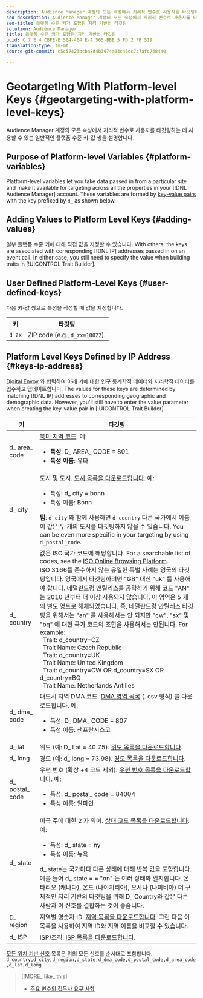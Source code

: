 ```yaml
---
description: Audience Manager 계정의 모든 속성에서 지리적 변수로 사용자를 타깃팅하는 데 사용할 수 있는 일반적인 플랫폼 수준 키-값 쌍을 설명합니다.
seo-description: Audience Manager 계정의 모든 속성에서 지리적 변수로 사용자를 타깃팅하는 데 사용할 수 있는 일반적인 플랫폼 수준 키-값 쌍을 설명합니다.
seo-title: 플랫폼 수준 키가 포함된 지리 기반의 타깃팅
solution: Audience Manager
title: 플랫폼 수준 키가 포함된 지리 기반의 타깃팅
uuid: C 7 E 4 CBFE-E 564-404 E-A 565-BBE 5 FD 2 FB 519
translation-type: tm+mt
source-git-commit: c5c57423bcba8d4b3974a04c46dc7c7afc7484a0

---
```



# Geotargeting With Platform-level Keys {#geotargeting-with-platform-level-keys}

Audience Manager 계정의 모든 속성에서 지리적 변수로 사용자를 타깃팅하는 데 사용할 수 있는 일반적인 플랫폼 수준 키-값 쌍을 설명합니다.

<!-- c_tb_platform_vars.xml -->

## Purpose of Platform-level Variables {#platform-variables}

Platform-level variables let you take data passed in from a particular site and make it available for targeting across all the properties in your [!DNL Audience Manager] account. These variables are formed by [key-value pairs](../../reference/key-value-pairs-explained.md) with the key prefixed by `d_` as shown below.

## Adding Values to Platform Level Keys {#adding-values}

일부 플랫폼 수준 키에 대해 직접 값을 지정할 수 있습니다. With others, the keys are associated with corresponding [!DNL IP] addresses passed in on an event call. In either case, you still need to specify the value when building traits in [!UICONTROL Trait Builder].

## User Defined Platform-Level Keys {#user-defined-keys}

다음 키-값 쌍으로 특성을 작성할 때 값을 지정합니다.

| 키 | 타깃팅 |
|---|---|
| `d_zx` | ZIP code (e.g., `d_zx=10022`). |

## Platform Level Keys Defined by IP Address {#keys-ip-address}

[Digital Envoy](https://www.digitalenvoy.com/) 와 협력하여 아래 키에 대한 인구 통계학적 데이터와 지리학적 데이터를 입수하고 업데이트합니다. The values for these keys are determined by matching [!DNL IP] addresses to corresponding geographic and demographic data. However, you'll still have to enter the value parameter when creating the key-value pair in [!UICONTROL Trait Builder].

| 키 | 타깃팅 |
|--- |--- |
| d_ area_ code | [북미 지역 코드](https://en.wikipedia.org/wiki/List_of_North_American_Numbering_Plan_area_codes). 예: <ul><li>**특성**: D_ AREA_ CODE = 801</li><li>**특성 이름**: 유타</li></ul> |
| d_ city | 도시 및 도시. [도시 목록을 다운로드합니다](assets/d_city.txt). 예: <ul><li>특성: d_ city = bonn</li><li>특성 이름: Bonn</li></ul> **팁**: `d_city` 와 함께 사용하면 `d_country` 다른 국가에서 이름이 같은 두 개의 도시를 타깃팅하지 않을 수 있습니다. You can be even more specific in your targeting by using `d_postal_code`. |
| d_ country | 값은 ISO 국가 코드에 해당합니다. For a searchable list of codes, see the [ISO Online Browsing Platform](https://www.iso.org/obp/ui/#home). <br>ISO 3166를 준수하지 않는 유일한 특별 사례는 영국의 타깃팅입니다. 영국에서 타깃팅하려면 "GB" 대신 "uk" 를 사용해야 합니다. 네덜란드령 앤틸리스를 공략하기 위해 코드 "AN" 는 2010 년부터 더 이상 사용되지 않습니다. 이 영역은 5 개의 별도 영토로 해체되었습니다. 즉, 네덜란드령 안틸레스 타깃팅을 위해서는 "an" 를 사용해서는 안 되지만 "cw", "sx" 및 "bq" 에 대한 국가 코드의 조합을 사용해서는 안됩니다. For example:  <br>  Trait:  d_country=CZ  <br>  Trait Name: Czech Republic <br>  Trait:  d_country=UK <br>  Trait Name: United Kingdom  <br>  Trait:  d_country=CW OR d_country=SX OR d_country=BQ  <br>  Trait Name: Netherlands Antilles |
| d_ dma_ code | 대도시 지역 DMA 코드. [DMA 영역 목록](assets/DMAregions.csv) (. csv 형식) 를 다운로드합니다. 예: <ul><li>특성: D_ DMA_ CODE = 807</li><li>특성 이름: 샌프란시스코</li></ul> |
| d_ lat | 위도 (예: D_ Lat = 40.75). [위도 목록을 다운로드합니다](assets/d_lat.txt). |
| d_ long | 경도 (예: d_ long = 73.98). [경도 목록을 다운로드합니다](assets/d_long.txt). |
| d_ postal_ code | 우편 번호 (확장 +4 코드 제외). [우편 번호 목록을 다운로드합니다](assets/d_postal_code.txt). 예: <ul><li>특성: d_ postal_ code = 84004 </li><li>특성 이름: 알파인</li></ul> |
| d_ state | 미국 주에 대한 2 자 약어. [상태 코드 목록을 다운로드합니다](assets/d_state.txt). 예: <ul><li>특성: d_ state = ny </li><li>특성 이름: 뉴욕</li></ul>d_ state는 국가마다 다른 상태에 대해 반복 값을 포함합니다. 예를 들어 d_ state = = "on" 는 여러 상태와 일치합니다. 온타리오 (캐나다), 온도 (나이지리아), 오샤나 (나미비아) 더 구체적인 지리 기반의 타깃팅을 위해 D_ Country와 같은 다른 사람과 이 신호를 결합하는 것이 좋습니다. |
| D_ region | 지역별 영숫자 ID. [지역 목록을 다운로드합니다](assets/Country_RegionCodes_City.csv). 그런 다음 이 목록을 사용하여 지역 ID와 지역 이름을 비교할 수 있습니다. |
| d_ ISP | ISP/조직. [ISP 목록을 다운로드합니다](assets/d_isp.txt). |

[모든 위치 기반 신호](assets/all.csv) 목록은 위의 모든 신호를 순서대로 포함합니다. `d_country,d_city,d_region,d_state,d_dma_code,d_postal_code,d_area_code,d_lat,d_long`

>[!MORE_ like_ this]
>
>* [주요 변수의 접두사 요구 사항](../../features/traits/trait-variable-prefixes.md)

